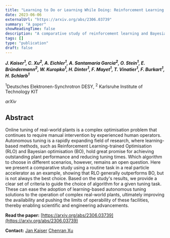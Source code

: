 ```yaml
---
title: "Learning to Do or Learning While Doing: Reinforcement Learning and Bayesian Optimisation for Online Continuous Tuning"
date: 2023-06-06
externalUrl: "https://arxiv.org/abs/2306.03739"
summary: "A paper"
showReadingTime: false
description: "A comparative study of reinforcement learning and Bayesian optimisation for online continuous tuning"
tags: []
type: "publication"
draft: false
---
```


_**J. Kaiser<sup>1</sup>, C. Xu<sup>2</sup>, A. Eichler<sup>1</sup>, A. Santamaria Garcia<sup>2</sup>, O. Stein<sup>1</sup>, E. Bründermann<sup>2</sup>, W. Kuropka<sup>1</sup>, H. Dinter<sup>1</sup>, F. Mayet<sup>1</sup>, T. Vinatier<sup>1</sup>, F. Burkart<sup>1</sup>, H. Schlarb<sup>1</sup>**_

<sup>1</sup>Deutsches Elektronen-Synchrotron DESY, <sup>2</sup> Karlsruhe Institute of Technology KIT

_arXiv_

## Abstract

Online tuning of real-world plants is a complex optimisation problem that continues to require manual intervention by experienced human operators. Autonomous tuning is a rapidly expanding field of research, where learning-based methods, such as Reinforcement Learning-trained Optimisation (RLO) and Bayesian optimisation (BO), hold great promise for achieving outstanding plant performance and reducing tuning times. Which algorithm to choose in different scenarios, however, remains an open question. Here we present a comparative study using a routine task in a real particle accelerator as an example, showing that RLO generally outperforms BO, but is not always the best choice. Based on the study's results, we provide a clear set of criteria to guide the choice of algorithm for a given tuning task. These can ease the adoption of learning-based autonomous tuning solutions to the operation of complex real-world plants, ultimately improving the availability and pushing the limits of operability of these facilities, thereby enabling scientific and engineering advancements.

**Read the paper:** [https://arxiv.org/abs/2306.03739](https://arxiv.org/abs/2306.03739)

**Contact:**
[Jan Kaiser](mailto:jan.kaiser@desy.de)
[Chenran Xu](mailto:chenran.xu@kit.edu)

